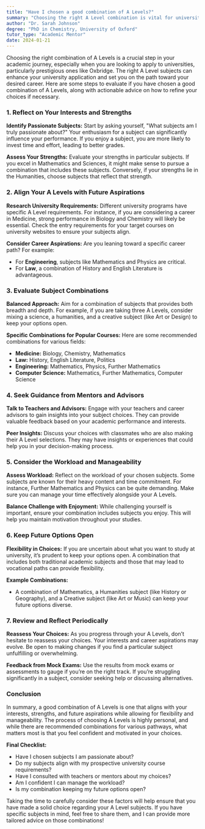 ```yaml
---
title: "Have I chosen a good combination of A Levels?"
summary: "Choosing the right A Level combination is vital for university applications and career paths. Reflect on your interests and strengths to refine your choices."
author: "Dr. Sarah Johnson"
degree: "PhD in Chemistry, University of Oxford"
tutor_type: "Academic Mentor"
date: 2024-01-21
---
```


Choosing the right combination of A Levels is a crucial step in your academic journey, especially when you are looking to apply to universities, particularly prestigious ones like Oxbridge. The right A Level subjects can enhance your university application and set you on the path toward your desired career. Here are some steps to evaluate if you have chosen a good combination of A Levels, along with actionable advice on how to refine your choices if necessary.

### 1. Reflect on Your Interests and Strengths

**Identify Passionate Subjects:**
Start by asking yourself, "What subjects am I truly passionate about?" Your enthusiasm for a subject can significantly influence your performance. If you enjoy a subject, you are more likely to invest time and effort, leading to better grades.

**Assess Your Strengths:**
Evaluate your strengths in particular subjects. If you excel in Mathematics and Sciences, it might make sense to pursue a combination that includes these subjects. Conversely, if your strengths lie in the Humanities, choose subjects that reflect that strength.

### 2. Align Your A Levels with Future Aspirations

**Research University Requirements:**
Different university programs have specific A Level requirements. For instance, if you are considering a career in Medicine, strong performance in Biology and Chemistry will likely be essential. Check the entry requirements for your target courses on university websites to ensure your subjects align.

**Consider Career Aspirations:**
Are you leaning toward a specific career path? For example:
- For **Engineering**, subjects like Mathematics and Physics are critical.
- For **Law**, a combination of History and English Literature is advantageous.

### 3. Evaluate Subject Combinations

**Balanced Approach:**
Aim for a combination of subjects that provides both breadth and depth. For example, if you are taking three A Levels, consider mixing a science, a humanities, and a creative subject (like Art or Design) to keep your options open.

**Specific Combinations for Popular Courses:**
Here are some recommended combinations for various fields:
- **Medicine:** Biology, Chemistry, Mathematics
- **Law:** History, English Literature, Politics
- **Engineering:** Mathematics, Physics, Further Mathematics
- **Computer Science:** Mathematics, Further Mathematics, Computer Science

### 4. Seek Guidance from Mentors and Advisors

**Talk to Teachers and Advisors:**
Engage with your teachers and career advisors to gain insights into your subject choices. They can provide valuable feedback based on your academic performance and interests.

**Peer Insights:**
Discuss your choices with classmates who are also making their A Level selections. They may have insights or experiences that could help you in your decision-making process.

### 5. Consider the Workload and Manageability

**Assess Workload:**
Reflect on the workload of your chosen subjects. Some subjects are known for their heavy content and time commitment. For instance, Further Mathematics and Physics can be quite demanding. Make sure you can manage your time effectively alongside your A Levels.

**Balance Challenge with Enjoyment:**
While challenging yourself is important, ensure your combination includes subjects you enjoy. This will help you maintain motivation throughout your studies.

### 6. Keep Future Options Open

**Flexibility in Choices:**
If you are uncertain about what you want to study at university, it’s prudent to keep your options open. A combination that includes both traditional academic subjects and those that may lead to vocational paths can provide flexibility.

**Example Combinations:**
- A combination of Mathematics, a Humanities subject (like History or Geography), and a Creative subject (like Art or Music) can keep your future options diverse.

### 7. Review and Reflect Periodically

**Reassess Your Choices:**
As you progress through your A Levels, don’t hesitate to reassess your choices. Your interests and career aspirations may evolve. Be open to making changes if you find a particular subject unfulfilling or overwhelming.

**Feedback from Mock Exams:**
Use the results from mock exams or assessments to gauge if you’re on the right track. If you’re struggling significantly in a subject, consider seeking help or discussing alternatives.

### Conclusion

In summary, a good combination of A Levels is one that aligns with your interests, strengths, and future aspirations while allowing for flexibility and manageability. The process of choosing A Levels is highly personal, and while there are recommended combinations for various pathways, what matters most is that you feel confident and motivated in your choices.

**Final Checklist:**
- Have I chosen subjects I am passionate about?
- Do my subjects align with my prospective university course requirements?
- Have I consulted with teachers or mentors about my choices?
- Am I confident I can manage the workload?
- Is my combination keeping my future options open?

Taking the time to carefully consider these factors will help ensure that you have made a solid choice regarding your A Level subjects. If you have specific subjects in mind, feel free to share them, and I can provide more tailored advice on those combinations!
    